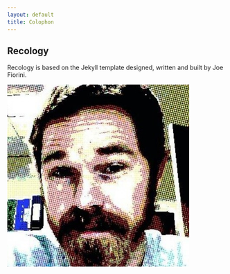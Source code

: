 ```yaml
---
layout: default
title: Colophon
---
```


## Recology

Recology is based on the Jekyll template designed, written and built by Joe Fiorini.

![Avatar of Scott Chamberlain](/images/avatar.png)